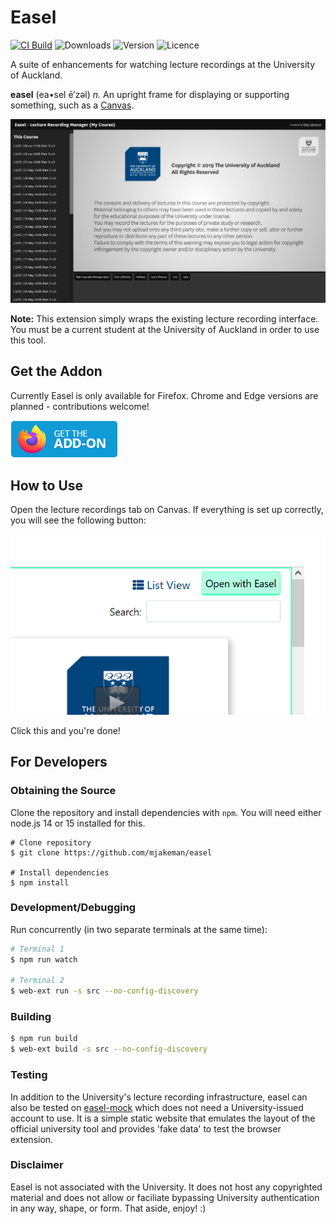 # Easel
[![CI Build](https://github.com/mjakeman/easel/actions/workflows/node.js.yml/badge.svg)](https://github.com/mjakeman/easel/actions/workflows/node.js.yml)
![Downloads](https://img.shields.io/github/downloads/mjakeman/easel/total)
![Version](https://img.shields.io/github/manifest-json/v/mjakeman/easel)
![Licence](https://img.shields.io/github/license/mjakeman/easel)


A suite of enhancements for watching lecture recordings at the University of Auckland.

**easel** (ea•sel ē′zəl)
*n.* An upright frame for displaying or supporting something, such as a [Canvas](https://canvas.auckland.ac.nz/).

![Screenshot](img/screenshot.png)

**Note:** This extension simply wraps the existing lecture recording interface. You must be a current student at the University of Auckland in order to use this tool.

## Get the Addon
Currently Easel is only available for Firefox. Chrome and Edge versions are planned - contributions welcome!

<a href="https://github.com/mjakeman/easel/releases/download/v0.2.1/easel-firefox.xpi" target="_blank">
  <img src="img/fx-addon.png" />
</a>

## How to Use
Open the lecture recordings tab on Canvas. If everything is set up correctly, you will see the following button:

![Open in Easel Button](img/screenshot2.png)

Click this and you're done! 

## For Developers
### Obtaining the Source
Clone the repository and install dependencies with `npm`. You will need either node.js 14 or 15 installed for this.

```
# Clone repository
$ git clone https://github.com/mjakeman/easel

# Install dependencies
$ npm install
```

### Development/Debugging
Run concurrently (in two separate terminals at the same time):
```sh
# Terminal 1
$ npm run watch

# Terminal 2
$ web-ext run -s src --no-config-discovery
```

### Building
```sh
$ npm run build
$ web-ext build -s src --no-config-discovery
```

### Testing
In addition to the University's lecture recording infrastructure, easel can also be tested on [easel-mock](https://www.mattjakeman.com/easel/easel-uoa-mock/) which does not need a University-issued account to use. It is a simple static website that emulates the layout of the official university tool and provides 'fake data' to test the browser extension.

### Disclaimer
Easel is not associated with the University. It does not host any copyrighted material and does not allow or faciliate bypassing University authentication in any way, shape, or form. That aside, enjoy! :)
